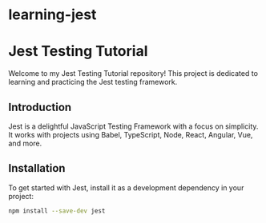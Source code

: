 # learning-jest

# Jest Testing Tutorial

Welcome to my Jest Testing Tutorial repository! This project is dedicated to learning and practicing the Jest testing framework.

## Introduction

Jest is a delightful JavaScript Testing Framework with a focus on simplicity. It works with projects using Babel, TypeScript, Node, React, Angular, Vue, and more.

## Installation

To get started with Jest, install it as a development dependency in your project:

```bash
npm install --save-dev jest
